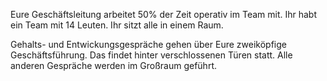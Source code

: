 Eure Geschäftsleitung arbeitet 50% der Zeit operativ im Team mit. Ihr habt ein Team mit 14 Leuten. Ihr sitzt alle in einem Raum.

Gehalts- und Entwickungsgespräche gehen über Eure zweiköpfige Geschäftsführung. Das findet hinter verschlossenen Türen statt. Alle anderen Gespräche werden im Großraum geführt.
